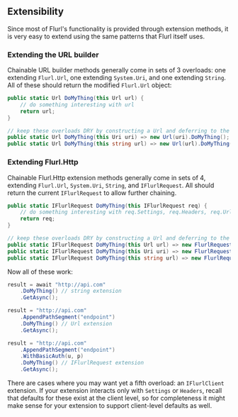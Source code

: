 ## Extensibility

Since most of Flurl's functionality is provided through extension methods, it is very easy to extend using the same patterns that Flurl itself uses.

### Extending the URL builder

Chainable URL builder methods generally come in sets of 3 overloads: one extending `Flurl.Url`, one extending `System.Uri`, and one extending `String`. All of these should return the modified `Flurl.Url` object:

```c#
public static Url DoMyThing(this Url url) {
    // do something interesting with url
    return url;
}

// keep these overloads DRY by constructing a Url and deferring to the above method
public static Url DoMyThing(this Uri uri) => new Url(uri).DoMyThing(); 
public static Url DoMyThing(this string url) => new Url(url).DoMyThing();
```

### Extending Flurl.Http

Chainable Flurl.Http extension methods generally come in sets of 4, extending `Flurl.Url`, `System.Uri`, `String`, and `IFlurlRequest`. All should return the current `IFlurlRequest` to allow further chaining.

```c#
public static IFlurlRequest DoMyThing(this IFlurlRequest req) {
    // do something interesting with req.Settings, req.Headers, req.Url, etc.
    return req;
}

// keep these overloads DRY by constructing a Url and deferring to the above method
public static IFlurlRequest DoMyThing(this Url url) => new FlurlRequest(url).DoMyThing();
public static IFlurlRequest DoMyThing(this Uri uri) => new FlurlRequest(uri).DoMyThing();
public static IFlurlRequest DoMyThing(this string url) => new FlurlRequest(url).DoMyThing();
```

Now all of these work:

```c#
result = await "http://api.com"
    .DoMyThing() // string extension
    .GetAsync();

result = "http://api.com"
    .AppendPathSegment("endpoint")
    .DoMyThing() // Url extension
    .GetAsync();

result = "http://api.com"
    .AppendPathSegment("endpoint")
    .WithBasicAuth(u, p)
    .DoMyThing() // IFlurlRequest extension
    .GetAsync();
```

There are cases where you may want yet a fifth overload: an `IFlurlClient` extension. If your extension interacts only with `Settings` or `Headers`, recall that defaults for these exist at the client level, so for completeness it might make sense for your extension to support client-level defaults as well.

